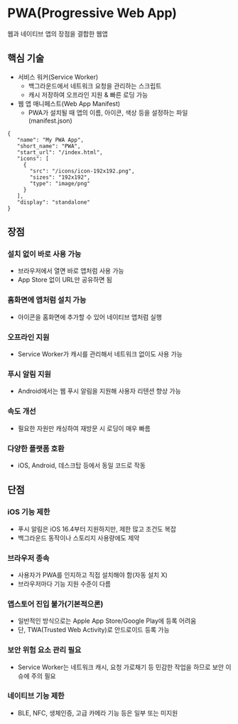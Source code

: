# PWA(Progressive Web App)

웹과 네이티브 앱의 장점을 결합한 웹앱

## 핵심 기술

- 서비스 워커(Service Worker)
  - 백그라운드에서 네트워크 요청을 관리하는 스크립트
  - 캐시 저장하여 오프라인 지원 & 빠른 로딩 가능
- 웹 앱 매니페스트(Web App Manifest)
  - PWA가 설치될 때 앱의 이름, 아이콘, 색상 등을 설정하는 파일(manifest.json)

```
{
   "name": "My PWA App",
   "short_name": "PWA",
   "start_url": "/index.html",
   "icons": [
     {
       "src": "/icons/icon-192x192.png",
       "sizes": "192x192",
       "type": "image/png"
     }
   ],
   "display": "standalone"
}
```

## 장점

### 설치 없이 바로 사용 가능

- 브라우저에서 열면 바로 앱처럼 사용 가능
- App Store 없이 URL만 공유하면 됨

### 홈화면에 앱처럼 설치 가능

- 아이콘을 홈화면에 추가할 수 있어 네이티브 앱처럼 실행

### 오프라인 지원

- Service Worker가 캐시를 관리해서 네트워크 없이도 사용 가능

### 푸시 알림 지원

- Android에서는 웹 푸시 알림을 지원해 사용자 리텐션 향상 가능

### 속도 개선

- 필요한 자원만 캐싱하여 재방문 시 로딩이 매우 빠름

### 다양한 플랫폼 호환

- iOS, Android, 데스크탑 등에서 동일 코드로 작동

## 단점

### iOS 기능 제한

- 푸시 알림은 iOS 16.4부터 지원하지만, 제한 많고 조건도 복잡
- 백그라운드 동작이나 스토리지 사용량에도 제약

### 브라우저 종속

- 사용자가 PWA를 인지하고 직접 설치해야 함(자동 설치 X)
- 브라우저마다 기능 지원 수준이 다름

### 앱스토어 진입 불가(기본적으론)

- 일반적인 방식으로는 Apple App Store/Google Play에 등록 어려움
- 단, TWA(Trusted Web Activity)로 안드로이드 등록 가능

### 보안 위험 요소 관리 필요

- Service Worker는 네트워크 캐시, 요청 가로채기 등 민감한 작업을 하므로 보안 이슈에 주의 필요

### 네이티브 기능 제한

- BLE, NFC, 생체인증, 고급 카메라 기능 등은 일부 또는 미지원
